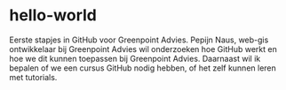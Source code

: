# hello-world
Eerste stapjes in GitHub voor Greenpoint Advies.
Pepijn Naus, web-gis ontwikkelaar bij Greenpoint Advies wil onderzoeken hoe GitHub werkt en hoe we dit kunnen toepassen bij Greenpoint Advies. Daarnaast wil ik bepalen of we een cursus GitHub nodig hebben, of het zelf kunnen leren met tutorials.
